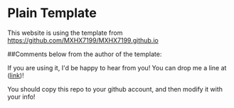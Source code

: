 # Plain Template
This website is using the template from https://github.com/MXHX7199/MXHX7199.github.io

##Comments below from the author of the template:

If you are using it, I'd be happy to hear from you! You can drop me a line at ([link](https://mavroud.is))!

You should copy this repo to your github account, and then modify it with your info!
